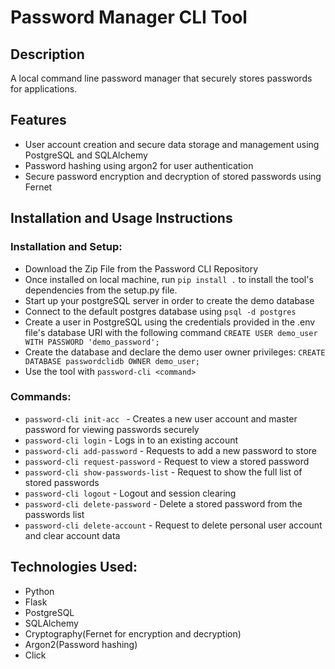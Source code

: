 # Password Manager CLI Tool

## Description
A local command line password manager that securely stores passwords for applications.


## Features
- User account creation and secure data storage and management using PostgreSQL and SQLAlchemy
- Password hashing using argon2 for user authentication
- Secure password encryption and decryption of stored passwords using Fernet




## Installation and Usage Instructions



### Installation and Setup:
- Download the Zip File from the Password CLI Repository
- Once installed on local machine, run `pip install .` to install the tool's dependencies from the setup.py file.
- Start up your postgreSQL server in order to create the demo database
- Connect to the default postgres database using `psql -d postgres`
- Create a user in PostgreSQL using the credentials provided in the .env file's database URI with the following command `CREATE USER demo_user WITH PASSWORD 'demo_password';`
- Create the database and declare the demo user owner privileges:
 `CREATE DATABASE passwordclidb OWNER demo_user;`
- Use the tool with `password-cli <command>` 


### Commands:
- `password-cli init-acc ` - Creates a new user account and master password for viewing passwords securely
- `password-cli login` - Logs in to an existing account
- `password-cli add-password` - Requests to add a new password to store
- `password-cli request-password` - Request to view a stored password
- `password-cli show-passwords-list` - Request to show the full list of stored passwords 
- `password-cli logout` - Logout and session clearing
- `password-cli delete-password` - Delete a stored password from the passwords list
- `password-cli delete-account` - Request to delete personal user account and clear account data


## Technologies Used:
- Python
- Flask
- PostgreSQL
- SQLAlchemy
- Cryptography(Fernet for encryption and decryption)
- Argon2(Password hashing)
- Click




